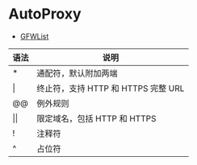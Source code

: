 # AutoProxy

- [GFWList](https://github.com/gfwlist/gfwlist)

| 语法 | 说明                                |
| ---- | ----------------------------------- |
| \*   | 通配符，默认附加两端                |
| \|   | 终止符，支持 HTTP 和 HTTPS 完整 URL |
| @@   | 例外规则                            |
| \|\| | 限定域名，包括 HTTP 和 HTTPS        |
| !    | 注释符                              |
| ^    | 占位符                              |

